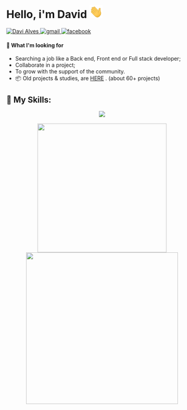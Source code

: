 #  Hello, i'm David <img src="https://raw.githubusercontent.com/ABSphreak/ABSphreak/master/gifs/Hi.gif" width="35px"> 

<p align="left">
    <a href="https://br.linkedin.com/in/d1av">
        <img 
            alt="Davi Alves" 
            src="https://img.shields.io/badge/-Davi%20Alves-%230077b5?style=flat-square&logo=linkedin" />
    </a>
    <a href="mailto:davi4alves@gmail.com">
        <img 
            alt="gmail" 
            src="https://img.shields.io/badge/Gmail-%23c14438?style=flat-square&logo=gmail&logoColor=white" />
    </a>
    <a href="https://www.facebook.com/davi.alves.oli">
        <img 
            alt="facebook" 
            src="https://img.shields.io/badge/-Davi%20Alves-%234267b2?style=flat-square&logo=facebook&logoColor=white" />
    </a>
</p>

#### 🚧 What I'm looking for

- Searching a job like a Back end, Front end or Full stack developer;
- Collaborate in a project;
- To grow with the support of the community.
- :package: Old projects & studies, are [HERE][archive] . (about 60+ projects)

## :wrench: My Skills:

<p align="center">
  <a href="https://skillicons.dev">
    <img src="https://skillicons.dev/icons?i=java,spring,angular,git,javascript,css,html,kubernetes,docker,aws" />
  </a>
</p>

<div align="center">   
    
<a href="https://github.com/anuraghazra/github-readme-stats">    
    
<img align="center" width="340px" height="340px" src="https://github-readme-stats.vercel.app/api/top-langs/?username=d1av&layout=compact&theme=radical&langs_count=6" />
  
</a> 
    
<img align="center" width="400px" height="400px" src="https://github-readme-streak-stats.herokuapp.com?user=d1av&theme=radical&hide_border=true&date_format=j%20M%5B%20Y%5D" />

</div>


[archive]: https://github.com/Davi-Archive/
[weben]: https://portfolio-davi.vercel.app/
